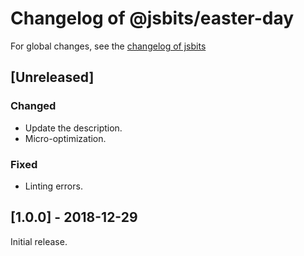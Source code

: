 # Changelog of @jsbits/easter-day

For global changes, see the [changelog of jsbits](https://github.com/ProJSLib/jsbits/blob/master/CHANGELOG.md)

## \[Unreleased]

### Changed

- Update the description.
- Micro-optimization.

### Fixed

- Linting errors.

## \[1.0.0] - 2018-12-29

Initial release.
